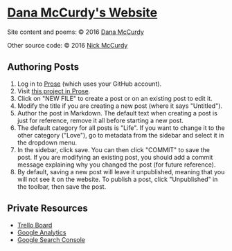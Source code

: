 # [Dana McCurdy's Website](http://danamccurdy.com)

Site content and poems: &copy; 2016 [Dana McCurdy](http://danamccurdy.com/)

Other source code: &copy; 2016 [Nick McCurdy](http://nickmccurdy.com/)

## Authoring Posts
1. Log in to [Prose](http://prose.io/) (which uses your GitHub account).
2. Visit [this project in Prose](http://prose.io/#danamcc/danamcc.github.io).
3. Click on "NEW FILE" to create a post or on an existing post to edit it.
4. Modify the title if you are creating a new post (where it says "Untitled").
5. Author the post in Markdown. The default text when creating a post is just for reference, remove it all before starting a new post.
6. The default category for all posts is "Life". If you want to change it to the other category ("Love"), go to metadata from the sidebar and select it in the dropdown menu.
7. In the sidebar, click save. You can then click "COMMIT" to save the post. If you are modifying an existing post, you should add a commit message explaining why you changed the post (for future reference).
8. By default, saving a new post will leave it unpublished, meaning that you will not see it on the website. To publish a post, click "Unpublished" in the toolbar, then save the post.

## Private Resources
- [Trello Board](https://trello.com/b/hK0hhEDy/dana-s-website)
- [Google Analytics](https://analytics.google.com/analytics/web/#report/defaultid/a51703743w83996550p87034958/)
- [Google Search Console](https://www.google.com/webmasters/tools/dashboard?siteUrl=http%3A%2F%2Fdanamccurdy.com%2F)
